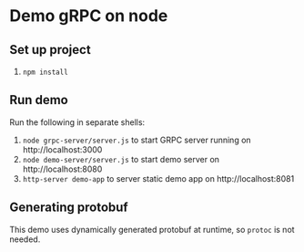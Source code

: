 # Demo gRPC on node

## Set up project

1. `npm install`

## Run demo

Run the following in separate shells:

1. `node grpc-server/server.js` to start GRPC server running on http://localhost:3000
2. `node demo-server/server.js` to start demo server on http://localhost:8080
3. `http-server demo-app` to server static demo app on http://localhost:8081

## Generating protobuf

This demo uses dynamically generated protobuf at runtime, so `protoc` is not needed.
